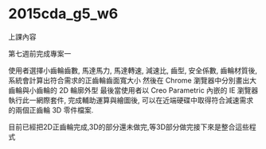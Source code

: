 # 2015cda_g5_w6

上課內容

第七週前完成專案一

使用者選擇小齒輪齒數, 馬達馬力, 馬達轉速, 減速比, 齒型, 安全係數, 齒輪材質後, 系統會計算出符合需求的正齒輪齒面寬大小
然後在 Chrome 瀏覽器中分別畫出大齒輪與小齒輪的 2D 輪廓外型
最後當使用者以 Creo Parametric 內嵌的 IE 瀏覽器執行此一網際套件, 完成輔助運算與繪圖後, 可以在近端硬碟中取得符合減速需求的兩個正齒輪 3D 零件檔案.

目前已經把2D正齒輪完成,3D的部分還未做完,等3D部分做完接下來是整合這些程式